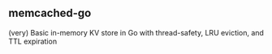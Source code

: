 ## memcached-go

(very) Basic in-memory KV store in Go with thread-safety, LRU eviction, and TTL expiration